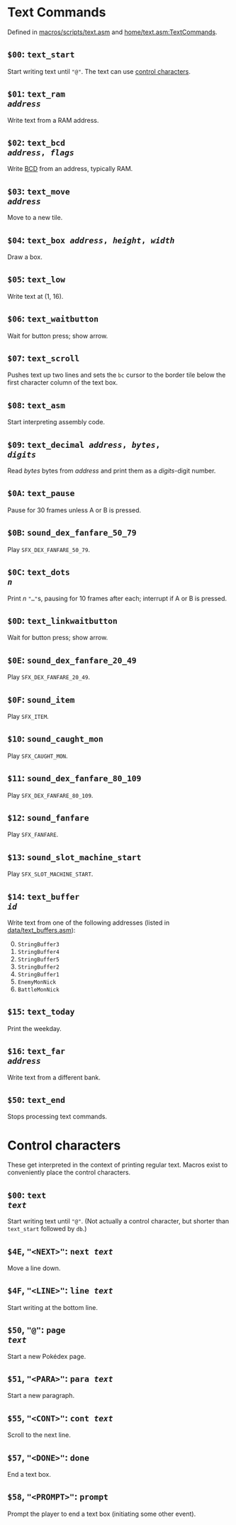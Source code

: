 # Text Commands

Defined in [macros/scripts/text.asm](https://github.com/pret/pokecrystal/macros/scripts/text.asm) and [home/text.asm:TextCommands](https://github.com/pret/pokecrystal/home/text.asm).


## `$00`: `text_start`

Start writing text until `"@"`. The text can use [control characters](#control-characters).


## `$01`: <code>text_ram <i>address</i></code>

Write text from a RAM address.


## `$02`: <code>text_bcd <i>address</i>, <i>flags</i></code>

Write [BCD][bcd] from an address, typically RAM.

[bcd]: https://en.wikipedia.org/wiki/Binary-coded_decimal


## `$03`: <code>text_move <i>address</i></code>

Move to a new tile.


## `$04`: <code>text_box <i>address</i>, <i>height</i>, <i>width</i></code>

Draw a box.


## `$05`: `text_low`

Write text at (1, 16).


## `$06`: `text_waitbutton`

Wait for button press; show arrow.


## `$07`: `text_scroll`

Pushes text up two lines and sets the `bc` cursor to the border tile below the
first character column of the text box.


## `$08`: `text_asm`

Start interpreting assembly code.


## `$09`: <code>text_decimal <i>address</i>, <i>bytes</i>, <i>digits</i></code>

Read *bytes* bytes from *address* and print them as a *digits*-digit number.


## `$0A`: `text_pause`

Pause for 30 frames unless A or B is pressed.


## `$0B`: `sound_dex_fanfare_50_79`

Play `SFX_DEX_FANFARE_50_79`.


## `$0C`: <code>text_dots <i>n</i></code>

Print *n* `"…"`s, pausing for 10 frames after each; interrupt if A or B is pressed.


## `$0D`: `text_linkwaitbutton`

Wait for button press; show arrow.


## `$0E`: `sound_dex_fanfare_20_49`

Play `SFX_DEX_FANFARE_20_49`.


## `$0F`: `sound_item`

Play `SFX_ITEM`.


## `$10`: `sound_caught_mon`

Play `SFX_CAUGHT_MON`.


## `$11`: `sound_dex_fanfare_80_109`

Play `SFX_DEX_FANFARE_80_109`.


## `$12`: `sound_fanfare`

Play `SFX_FANFARE`.


## `$13`: `sound_slot_machine_start`

Play `SFX_SLOT_MACHINE_START`.


## `$14`: <code>text_buffer <i>id</i></code>

Write text from one of the following addresses (listed in [data/text_buffers.asm](https://github.com/pret/pokecrystal/data/text_buffers.asm)):

0. `StringBuffer3`
1. `StringBuffer4`
2. `StringBuffer5`
3. `StringBuffer2`
4. `StringBuffer1`
5. `EnemyMonNick`
6. `BattleMonNick`


## `$15`: `text_today`

Print the weekday.


## `$16`: <code>text_far <i>address</i></code>

Write text from a different bank.


## `$50`: `text_end`

Stops processing text commands.


# Control characters

These get interpreted in the context of printing regular text. Macros exist to conveniently place the control characters.


## `$00`: <code>text <i>text</i></code>

Start writing text until `"@"`. (Not actually a control character, but shorter than `text_start` followed by `db`.)


## `$4E`, `"<NEXT>"`: <code>next <i>text</i></code>

Move a line down.


## `$4F`, `"<LINE>"`: <code>line <i>text</i></code>

Start writing at the bottom line.


## `$50`, `"@"`: <code>page <i>text</i></code>

Start a new Pokédex page.


## `$51`, `"<PARA>"`: <code>para <i>text</i></code>

Start a new paragraph.


## `$55`, `"<CONT>"`: <code>cont <i>text</i></code>

Scroll to the next line.


## `$57`, `"<DONE>"`: `done`

End a text box.


## `$58`, `"<PROMPT>"`: `prompt`

Prompt the player to end a text box (initiating some other event).
